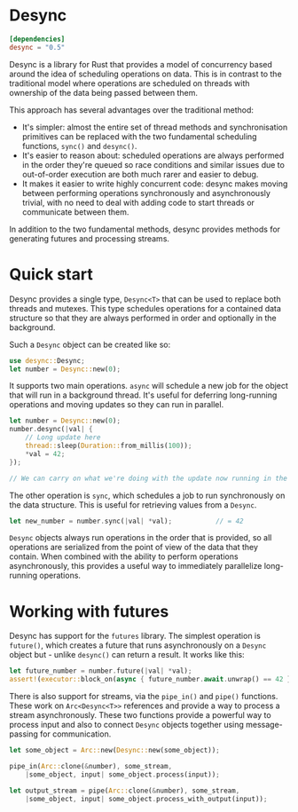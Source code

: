 # Desync

```toml
[dependencies]
desync = "0.5"
```

Desync is a library for Rust that provides a model of concurrency based around the idea of 
scheduling operations on data. This is in contrast to the traditional model where operations
are scheduled on threads with ownership of the data being passed between them.

This approach has several advantages over the traditional method:

 * It's simpler: almost the  entire set of thread methods and synchronisation primitives can 
   be replaced with the two fundamental scheduling functions, `sync()` and `desync()`. 
 * It's easier to reason about: scheduled operations are always performed in the order they're 
   queued so race conditions and similar issues due to out-of-order execution are both much rarer 
   and easier to debug.
 * It makes it easier to write highly concurrent code: desync makes moving between performing
   operations synchronously and asynchronously trivial, with no need to deal with adding code to
   start threads or communicate between them.

In addition to the two fundamental methods, desync provides methods for generating futures and
processing streams.

# Quick start

Desync provides a single type, `Desync<T>` that can be used to replace both threads and mutexes.
This type schedules operations for a contained data structure so that they are always performed
in order and optionally in the background.

Such a `Desync` object can be created like so:

```Rust
use desync::Desync;
let number = Desync::new(0);
```

It supports two main operations. `async` will schedule a new job for the object that will run
in a background thread. It's useful for deferring long-running operations and moving updates
so they can run in parallel.

```Rust
let number = Desync::new(0);
number.desync(|val| {
    // Long update here
    thread::sleep(Duration::from_millis(100));
    *val = 42;
});

// We can carry on what we're doing with the update now running in the background
```

The other operation is `sync`, which schedules a job to run synchronously on the data structure.
This is useful for retrieving values from a `Desync`.

```Rust
let new_number = number.sync(|val| *val);           // = 42
```

`Desync` objects always run operations in the order that is provided, so all operations are
serialized from the point of view of the data that they contain. When combined with the ability
to perform operations asynchronously, this provides a useful way to immediately parallelize
long-running operations.

# Working with futures

Desync has support for the `futures` library. The simplest operation is `future()`, which creates
a future that runs asynchronously on a `Desync` object but - unlike `desync()` can return a result.
It works like this:

```Rust
let future_number = number.future(|val| *val);
assert!(executor::block_on(async { future_number.await.unwrap() == 42 }))
```

There is also support for streams, via the `pipe_in()` and `pipe()` functions. These work on
`Arc<Desync<T>>` references and provide a way to process a stream asynchronously. These two
functions provide a powerful way to process input and also to connect `Desync` objects together
using message-passing for communication.

```Rust
let some_object = Arc::new(Desync::new(some_object));

pipe_in(Arc::clone(&number), some_stream, 
    |some_object, input| some_object.process(input));

let output_stream = pipe(Arc::clone(&number), some_stream, 
    |some_object, input| some_object.process_with_output(input));
```
